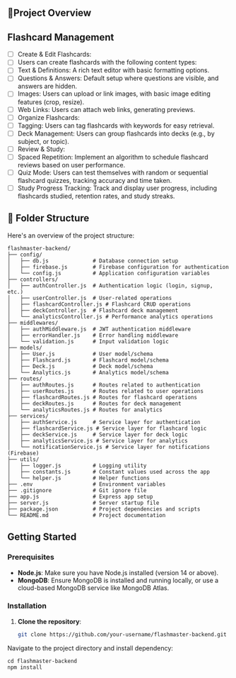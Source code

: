 ## 📝Project Overview

## Flashcard Management
- [ ] Create & Edit Flashcards:
- [ ] Users can create flashcards with the following content types:
- [ ] Text & Definitions: A rich text editor with basic formatting options.
- [ ] Questions & Answers: Default setup where questions are visible, and answers are hidden.
- [ ] Images: Users can upload or link images, with basic image editing features (crop, resize).
- [ ] Web Links: Users can attach web links, generating previews.
- [ ] Organize Flashcards:
- [ ] Tagging: Users can tag flashcards with keywords for easy retrieval.
- [ ] Deck Management: Users can group flashcards into decks (e.g., by subject, or topic).
- [ ] Review & Study:
- [ ] Spaced Repetition: Implement an algorithm to schedule flashcard reviews based on user performance.
- [ ] Quiz Mode: Users can test themselves with random or sequential flashcard quizzes, tracking accuracy and time taken.
- [ ] Study Progress Tracking: Track and display user progress, including flashcards studied, retention rates, and study streaks.

## 📁 Folder Structure
Here's an overview of the project structure:
```text:
flashmaster-backend/
├── config/
│   ├── db.js              # Database connection setup
│   ├── firebase.js        # Firebase configuration for authentication
│   └── config.js          # Application configuration variables
├── controllers/
│   ├── authController.js  # Authentication logic (login, signup, etc.)
│   ├── userController.js  # User-related operations
│   ├── flashcardController.js # Flashcard CRUD operations
│   ├── deckController.js  # Flashcard deck management
│   └── analyticsController.js # Performance analytics operations
├── middlewares/
│   ├── authMiddleware.js  # JWT authentication middleware
│   ├── errorHandler.js    # Error handling middleware
│   └── validation.js      # Input validation logic
├── models/
│   ├── User.js            # User model/schema
│   ├── Flashcard.js       # Flashcard model/schema
│   ├── Deck.js            # Deck model/schema
│   └── Analytics.js       # Analytics model/schema
├── routes/
│   ├── authRoutes.js      # Routes related to authentication
│   ├── userRoutes.js      # Routes related to user operations
│   ├── flashcardRoutes.js # Routes for flashcard operations
│   ├── deckRoutes.js      # Routes for deck management
│   └── analyticsRoutes.js # Routes for analytics
├── services/
│   ├── authService.js     # Service layer for authentication
│   ├── flashcardService.js # Service layer for flashcard logic
│   ├── deckService.js     # Service layer for deck logic
│   ├── analyticsService.js # Service layer for analytics
│   └── notificationService.js # Service layer for notifications (Firebase)
├── utils/
│   ├── logger.js          # Logging utility
│   ├── constants.js       # Constant values used across the app
│   └── helper.js          # Helper functions
├── .env                   # Environment variables
├── .gitignore             # Git ignore file
├── app.js                 # Express app setup
├── server.js              # Server startup file
├── package.json           # Project dependencies and scripts
└── README.md              # Project documentation
```
## Getting Started

### Prerequisites
- **Node.js**: Make sure you have Node.js installed (version 14 or above).
- **MongoDB**: Ensure MongoDB is installed and running locally, or use a cloud-based MongoDB service like MongoDB Atlas.

### Installation
1. **Clone the repository**:
   ```bash
   git clone https://github.com/your-username/flashmaster-backend.git
   ```
   
Navigate to the project directory and install dependency:
```bash:
cd flashmaster-backend
npm install
```
